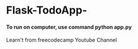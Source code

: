 # Flask-TodoApp-


#### To run on computer, use command python app.py
Learn't from freecodecamp Youtube Channel

